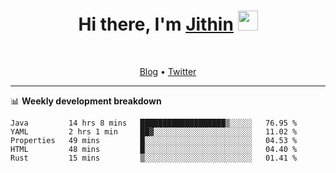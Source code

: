 <h1 align="center">Hi there, I'm <a href="https://jithset.github.io/" target="_blank">Jithin</a> <img
src="https://github.com/blackcater/blackcater/raw/main/images/Hi.gif" height="32" /></h1>

<br />

<p align="center">
  <a href="https://jithset.github.io">Blog</a> •
  <a href="https://twitter.com/jithset">Twitter</a>
</p>

---

📊 **Weekly development breakdown**

<!--START_SECTION:waka-->
```text
Java         14 hrs 8 mins   ███████████████████▒░░░░░   76.95 % 
YAML         2 hrs 1 min     ██▓░░░░░░░░░░░░░░░░░░░░░░   11.02 % 
Properties   49 mins         █░░░░░░░░░░░░░░░░░░░░░░░░   04.53 % 
HTML         48 mins         █░░░░░░░░░░░░░░░░░░░░░░░░   04.40 % 
Rust         15 mins         ▒░░░░░░░░░░░░░░░░░░░░░░░░   01.41 % 
```
<!--END_SECTION:waka-->

